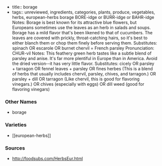 - title:: borage
- tags:: unreviewed, ingredients, categories, plants, produce, vegetables, herbs, european-herbs
borage BORE-idge or BURR-idge or BAHR-idge Notes: Borage is best known for its attractive blue flowers, but Europeans sometimes use the leaves as an herb in salads and soups. Borage has a mild flavor that's been likened to that of cucumbers. The leaves are covered with prickly, throat-catching hairs, so it's best to either blanch them or chop them finely before serving them. Substitutes: spinach OR escarole OR burnet chervil = French parsley Pronunciation: CHUR-vil Notes: This feathery green herb tastes like a subtle blend of parsley and anise. It's far more plentiful in Europe than in America. Avoid the dried version--it has very little flavor. Substitutes: cicely OR parsley + tarragon OR fennel leaves + parsley OR fines herbes (This is a blend of herbs that usually includes chervil, parsley, chives, and tarragon.) OR parsley + dill OR tarragon (Like chervil, this is good for flavoring vinegars.) OR chives (especially with eggs) OR dill weed (good for flavoring vinegars)

### Other Names

* borage

### Varieties

* [[european-herbs]]

### Sources
* http://foodsubs.com/HerbsEur.html
